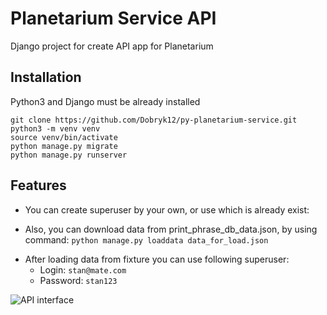 # Planetarium Service API

Django project for create API app for Planetarium

## Installation

Python3 and Django must be already installed


```shell
git clone https://github.com/Dobryk12/py-planetarium-service.git
python3 -m venv venv
source venv/bin/activate
python manage.py migrate
python manage.py runserver
```

## Features 

* You can create superuser by your own, or use which is already exist:

* Also, you can download data from print_phrase_db_data.json, by using command:
```python manage.py loaddata data_for_load.json```

- After loading data from fixture you can use following superuser:
  - Login: `stan@mate.com`
  - Password: `stan123`


![API interface](demo.jpg)
